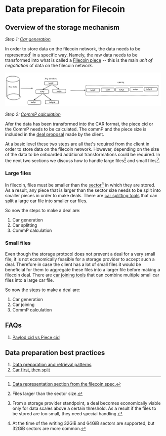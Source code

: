 # Data preparation for Filecoin

## Overview of the storage mechanism

*Step 1: [Car generation](./tools/car-generators.md)*

In order to store data on the filecoin network, the data needs to be
represented[^dataRepresentation] in a specific way. 
Namely, the raw data needs to be transformed into what is called a
[Filecoin piece](https://spec.filecoin.io/#section-systems.filecoin_files.piece) -- this
is the main _unit of negotiation_ of data on the filecoin network.

![onboarding-pipeline](./images/onboarding-pipeline.png)

*Step 2: [CommP calculation](./tools/commp-calculators.md)*

Afer the data has been transformed into the CAR format, the piece cid or the CommP needs to be calculated. The
commP and the piece size is included in the [deal proposal](https://github.com/filecoin-project/go-state-types/blob/master/builtin/v9/market/deal.go#L202)
made by the client. 


At a basic level these two steps are all that's required from the client in order to store
data on the filecoin network. However, depending on the size of the data to be onboarded
additional transformations could be required. In the next two sections we discuss how to
handle large files[^largeFiles] and small files[^smallFiles].

### Large files

In filecoin, files must be smaller than the
[sector](https://spec.filecoin.io/systems/filecoin_mining/sector/)[^sector] in which they
are stored. As a result, any piece that is larger than the sector size needs to be split
into smaller pieces in order to make deals. There are [car splitting
tools](./tools/car-splitters-joiners.md) that can split a large car file into smaller car files.


So now the steps to make a deal are:

1. Car generation
2. Car splitting
3. CommP calculation

### Small files

Even though the storage protocol does not prevent a deal for a very small file, it is not
economically feasible for a storage provider to accept such a deal. Therefore in case the
client has a lot of small files it would be beneficial for them to aggregate these files
into a larger file before making a filecoin deal. There are [car joining
tools](./tools/car-splitters-joiners.md) that can combine multiple small car files into a large
car file.

So now the steps to make a deal are:

1. Car generation
2. Car joining
3. CommP calculation

## FAQs
1. [Paylod cid vs Piece cid](./payload-piece-cid.md)

## Data preparation best practices

1. [Data preparation and retrieval patterns](./best-practices/data-preparation-and-retrieval.md)
2. [Car first, then split](./best-practices/car-first-then-split.md)

[^dataRepresentation]: [Data representation section from the filecoin spec.](https://spec.filecoin.io/#section-systems.filecoin_files.piece.data-representation)
[^largeFiles]: Files larger than the sector size.
[^sector]: At the time of the writing 32GiB and 64GiB sectors are supported, but 32GiB
sectors are more common.
[^smallFiles]: From a storage provider standpoint, a deal becomes economically viable only
for data scales above a certain threshold. As a result if the files to be stored are too
small, they need special handling.
